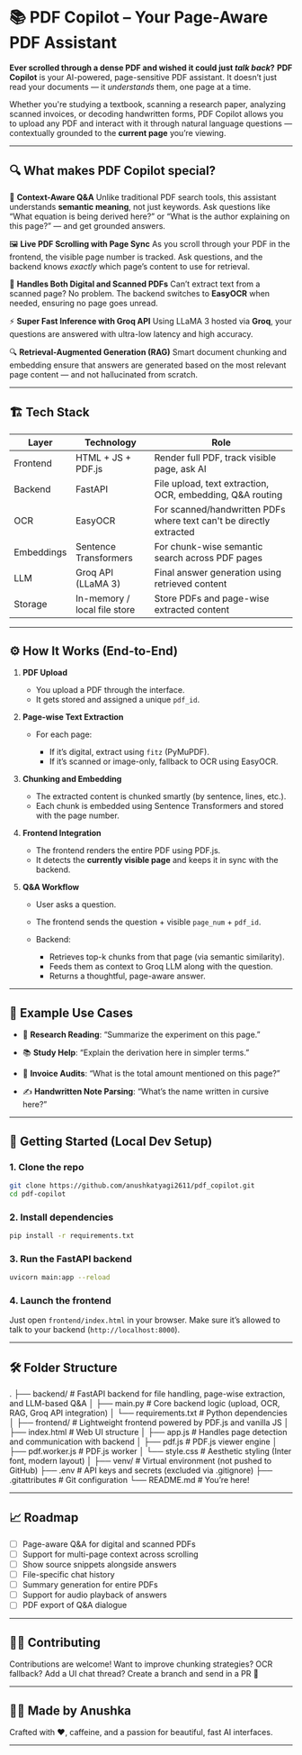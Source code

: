 
# 📚 PDF Copilot – Your Page-Aware PDF Assistant

**Ever scrolled through a dense PDF and wished it could just *talk back*?**
**PDF Copilot** is your AI-powered, page-sensitive PDF assistant. It doesn’t just read your documents — it *understands* them, one page at a time.

Whether you're studying a textbook, scanning a research paper, analyzing scanned invoices, or decoding handwritten forms, PDF Copilot allows you to upload any PDF and interact with it through natural language questions — contextually grounded to the **current page** you’re viewing.

---

## 🔍 What makes PDF Copilot special?

🧠 **Context-Aware Q\&A**
Unlike traditional PDF search tools, this assistant understands **semantic meaning**, not just keywords. Ask questions like “What equation is being derived here?” or “What is the author explaining on this page?” — and get grounded answers.

🖼️ **Live PDF Scrolling with Page Sync**
As you scroll through your PDF in the frontend, the visible page number is tracked. Ask questions, and the backend knows *exactly* which page’s content to use for retrieval.

📄 **Handles Both Digital and Scanned PDFs**
Can’t extract text from a scanned page? No problem. The backend switches to **EasyOCR** when needed, ensuring no page goes unread.

⚡ **Super Fast Inference with Groq API**
Using LLaMA 3 hosted via **Groq**, your questions are answered with ultra-low latency and high accuracy.

🔍 **Retrieval-Augmented Generation (RAG)**
Smart document chunking and embedding ensure that answers are generated based on the most relevant page content — and not hallucinated from scratch.

---

## 🏗️ Tech Stack

| Layer      | Technology                   | Role                                                                |
| ---------- | ---------------------------- | ------------------------------------------------------------------- |
| Frontend   | HTML + JS + PDF.js           | Render full PDF, track visible page, ask AI                         |
| Backend    | FastAPI                      | File upload, text extraction, OCR, embedding, Q\&A routing          |
| OCR        | EasyOCR                      | For scanned/handwritten PDFs where text can't be directly extracted |
| Embeddings | Sentence Transformers        | For chunk-wise semantic search across PDF pages                     |
| LLM        | Groq API (LLaMA 3)           | Final answer generation using retrieved content                     |
| Storage    | In-memory / local file store | Store PDFs and page-wise extracted content                          |

---

## ⚙️ How It Works (End-to-End)

1. **PDF Upload**

   * You upload a PDF through the interface.
   * It gets stored and assigned a unique `pdf_id`.

2. **Page-wise Text Extraction**

   * For each page:

     * If it’s digital, extract using `fitz` (PyMuPDF).
     * If it’s scanned or image-only, fallback to OCR using EasyOCR.

3. **Chunking and Embedding**

   * The extracted content is chunked smartly (by sentence, lines, etc.).
   * Each chunk is embedded using Sentence Transformers and stored with the page number.

4. **Frontend Integration**

   * The frontend renders the entire PDF using PDF.js.
   * It detects the **currently visible page** and keeps it in sync with the backend.

5. **Q\&A Workflow**

   * User asks a question.
   * The frontend sends the question + visible `page_num` + `pdf_id`.
   * Backend:

     * Retrieves top-k chunks from that page (via semantic similarity).
     * Feeds them as context to Groq LLM along with the question.
     * Returns a thoughtful, page-aware answer.

---

## 🧪 Example Use Cases

* 🔬 **Research Reading**:
  “Summarize the experiment on this page.”

* 📚 **Study Help**:
  “Explain the derivation here in simpler terms.”

* 🧾 **Invoice Audits**:
  “What is the total amount mentioned on this page?”

* ✍️ **Handwritten Note Parsing**:
  “What’s the name written in cursive here?”

---

## 🚀 Getting Started (Local Dev Setup)

### 1. Clone the repo

```bash
git clone https://github.com/anushkatyagi2611/pdf_copilot.git
cd pdf-copilot
```

### 2. Install dependencies

```bash
pip install -r requirements.txt
```

### 3. Run the FastAPI backend

```bash
uvicorn main:app --reload
```

### 4. Launch the frontend

Just open `frontend/index.html` in your browser.
Make sure it’s allowed to talk to your backend (`http://localhost:8000`).

---

## 🛠️ Folder Structure
.
├── backend/                # FastAPI backend for file handling, page-wise extraction, and LLM-based Q&A
│   ├── main.py             # Core backend logic (upload, OCR, RAG, Groq API integration)
│   └── requirements.txt    # Python dependencies
│
├── frontend/               # Lightweight frontend powered by PDF.js and vanilla JS
│   ├── index.html          # Web UI structure
│   ├── app.js              # Handles page detection and communication with backend
│   ├── pdf.js              # PDF.js viewer engine
│   ├── pdf.worker.js       # PDF.js worker
│   └── style.css           # Aesthetic styling (Inter font, modern layout)
│
├── venv/                   # Virtual environment (not pushed to GitHub)
├── .env                    # API keys and secrets (excluded via .gitignore)
├── .gitattributes          # Git configuration
└── README.md               # You’re here!


---

## 📈 Roadmap

* [ ] Page-aware Q\&A for digital and scanned PDFs
* [ ] Support for multi-page context across scrolling
* [ ] Show source snippets alongside answers
* [ ] File-specific chat history
* [ ] Summary generation for entire PDFs
* [ ] Support for audio playback of answers
* [ ] PDF export of Q\&A dialogue

---

## 🧑‍💻 Contributing

Contributions are welcome!
Want to improve chunking strategies? OCR fallback? Add a UI chat thread?
Create a branch and send in a PR 🚀

---


## 👩‍💻 Made by Anushka

Crafted with ❤️, caffeine, and a passion for beautiful, fast AI interfaces.

---

